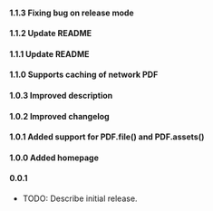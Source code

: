 #### 1.1.3  Fixing bug on release mode
#### 1.1.2  Update README
#### 1.1.1  Update README
#### 1.1.0  Supports caching of network PDF
#### 1.0.3  Improved description
#### 1.0.2  Improved changelog
#### 1.0.1  Added support for PDF.file() and PDF.assets()
#### 1.0.0  Added homepage
#### 0.0.1

* TODO: Describe initial release.
